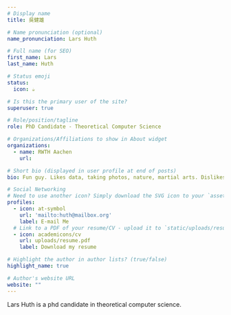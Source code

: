 ```yaml
---
# Display name
title: 吳健雄

# Name pronunciation (optional)
name_pronunciation: Lars Huth

# Full name (for SEO)
first_name: Lars
last_name: Huth

# Status emoji
status:
  icon: ☕️

# Is this the primary user of the site?
superuser: true

# Role/position/tagline
role: PhD Candidate - Theoretical Computer Science

# Organizations/Affiliations to show in About widget
organizations:
  - name: RWTH Aachen
    url: 

# Short bio (displayed in user profile at end of posts)
bio: Fun guy. Likes data, taking photos, nature, martial arts. Dislikes anti-democratic sentiment.

# Social Networking
# Need to use another icon? Simply download the SVG icon to your `assets/media/icons/` folder.
profiles:
  - icon: at-symbol
    url: 'mailto:huth@mailbox.org'
    label: E-mail Me
  # Link to a PDF of your resume/CV - upload it to `static/uploads/resume.pdf`
  - icon: academicons/cv
    url: uploads/resume.pdf
    label: Download my resume

# Highlight the author in author lists? (true/false)
highlight_name: true

# Author's website URL
website: ""
---
```


Lars Huth is a phd candidate in theoretical computer science.